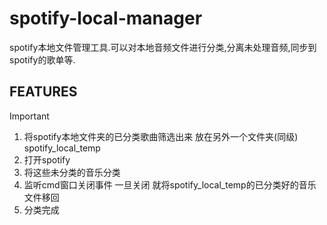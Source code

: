 # spotify-local-manager
spotify本地文件管理工具.可以对本地音频文件进行分类,分离未处理音频,同步到spotify的歌单等.

## FEATURES

> [!important]
>
> 1. 将spotify本地文件夹的已分类歌曲筛选出来 放在另外一个文件夹(同级) spotify_local_temp
> 2. 打开spotify
> 3. 将这些未分类的音乐分类
> 4. 监听cmd窗口关闭事件 一旦关闭 就将spotify_local_temp的已分类好的音乐文件移回
> 5. 分类完成
